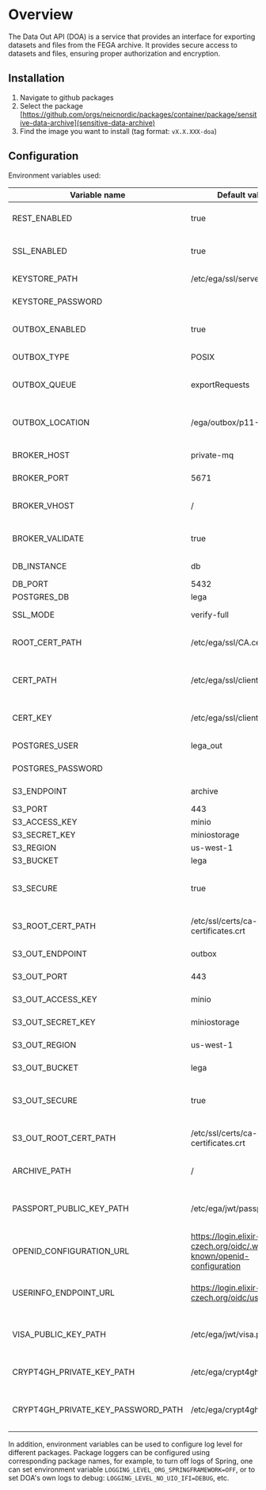 # Overview
The Data Out API (DOA) is a service that provides an interface for exporting datasets and files from the FEGA archive. It provides secure access to datasets and files, ensuring proper authorization and encryption.

## Installation

1. Navigate to github packages
2. Select the package [https://github.com/orgs/neicnordic/packages/container/package/sensitive-data-archive](sensitive-data-archive)
3. Find the image you want to install (tag format: `vX.X.XXX-doa`)  

## Configuration

Environment variables used:


| Variable name                          | Default value                                                        | Description                                        |
|----------------------------------------|----------------------------------------------------------------------|----------------------------------------------------|
| REST_ENABLED                           | true                                                                 | Enables/disables REST endpoints of DOA             |
| SSL_ENABLED                            | true                                                                 | Enables/disables TLS for DOA REST endpoints        |
| KEYSTORE_PATH                          | /etc/ega/ssl/server.cert                                             | Path to server keystore file                       |
| KEYSTORE_PASSWORD                      |                                                                      | Password for the keystore                          |
| OUTBOX_ENABLED                         | true                                                                 | Enables/disables the outbox functionality          |
| OUTBOX_TYPE                            | POSIX                                                                | Outbox type: `POSIX` or `S3`                       |
| OUTBOX_QUEUE                           | exportRequests                                                       | MQ queue name for files/datasets export requests   |
| OUTBOX_LOCATION                        | /ega/outbox/p11-%s/files/                                            | Outbox location with placeholder for the username  |
| BROKER_HOST                            | private-mq                                                           | Local RabbitMQ broker hostname                     |
| BROKER_PORT                            | 5671                                                                 | Local RabbitMQ broker port                         |
| BROKER_VHOST                           | /                                                                    | Local RabbitMQ broker virtual host                 |
| BROKER_VALIDATE                        | true                                                                 | Validate server MQ certificate or not              |
| DB_INSTANCE                            | db                                                                   | Database hostname                                  |
| DB_PORT                                | 5432                                                                 | Database port                                      |
| POSTGRES_DB                            | lega                                                                 | Database name                                      |
| SSL_MODE                               | verify-full                                                          | SSL mode for DB connectivity                       |
| ROOT_CERT_PATH                         | /etc/ega/ssl/CA.cert                                                 | Path to the CA file for database connectivity      |
| CERT_PATH                              | /etc/ega/ssl/client.cert                                             | Path to the client cert for database connectivity  |
| CERT_KEY                               | /etc/ega/ssl/client.key                                              | Path to the client key for database connectivity   |
| POSTGRES_USER                          | lega_out                                                             | Database username                                  |
| POSTGRES_PASSWORD                      |                                                                      | Database password                                  |
| S3_ENDPOINT                            | archive                                                                | S3 server hostname                                 |
| S3_PORT                                | 443                                                                  | S3 server port                                     |
| S3_ACCESS_KEY                          | minio                                                                | S3 access key                                      |
| S3_SECRET_KEY                          | miniostorage                                                         | S3 secret key                                      |
| S3_REGION                              | us-west-1                                                            | S3 region                                          |
| S3_BUCKET                              | lega                                                                 | S3 bucket to use                                   |
| S3_SECURE                              | true                                                                 | true if S3 backend should be accessed over HTTPS   |
| S3_ROOT_CERT_PATH                      | /etc/ssl/certs/ca-certificates.crt                                   | Path to the CA certs file for S3 connectivity      |
| S3_OUT_ENDPOINT                        | outbox                                                               | S3 outbox server hostname                          |
| S3_OUT_PORT                            | 443                                                                  | S3 outbox server port                              |
| S3_OUT_ACCESS_KEY                      | minio                                                                | S3 outbox access key                               |
| S3_OUT_SECRET_KEY                      | miniostorage                                                         | S3 outbox secret key                               |
| S3_OUT_REGION                          | us-west-1                                                            | S3 outbox region                                   |
| S3_OUT_BUCKET                          | lega                                                                 | S3 outbox bucket to use                            |
| S3_OUT_SECURE                          | true                                                                 | true if S3 backend should be accessed over HTTPS   |
| S3_OUT_ROOT_CERT_PATH                  | /etc/ssl/certs/ca-certificates.crt                                   | Path to the CA certs file for S3 connectivity      |
| ARCHIVE_PATH                           | /                                                                    | Path to the filesystem-archive                     |
| PASSPORT_PUBLIC_KEY_PATH               | /etc/ega/jwt/passport.pem                                            | Path to the public key for passport JWT validation |
| OPENID_CONFIGURATION_URL               | https://login.elixir-czech.org/oidc/.well-known/openid-configuration | URL of the OpenID configuration endpoint           |
| USERINFO_ENDPOINT_URL                  | https://login.elixir-czech.org/oidc/userinfo                         | URL of the `/userinfo` endpoint (for opaque tokens)|
| VISA_PUBLIC_KEY_PATH                   | /etc/ega/jwt/visa.pem                                                | Path to the public key for visas JWT validation    |
| CRYPT4GH_PRIVATE_KEY_PATH              | /etc/ega/crypt4gh/key.pem                                            | Path to the Crypt4GH private key                   |
| CRYPT4GH_PRIVATE_KEY_PASSWORD_PATH     | /etc/ega/crypt4gh/key.pass                                           | Path to the Crypt4GH private key passphrase        |


In addition, environment variables can be used to configure log level for different packages. Package loggers can be configured using corresponding package names, for example, to turn off logs of Spring, one can set environment variable `LOGGING_LEVEL_ORG_SPRINGFRAMEWORK=OFF`, or to set DOA's own logs to debug: `LOGGING_LEVEL_NO_UIO_IFI=DEBUG`, etc.